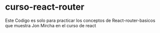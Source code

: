 # curso-react-router


Este Codigo es solo para practicar los conceptos de React-router-basicos que muestra Jon Mircha en el curso de react

